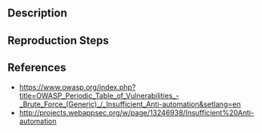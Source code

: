 ## Description


## Reproduction Steps


## References

- https://www.owasp.org/index.php?title=OWASP_Periodic_Table_of_Vulnerabilities_-_Brute_Force_(Generic)_/_Insufficient_Anti-automation&setlang=en
- http://projects.webappsec.org/w/page/13246938/Insufficient%20Anti-automation


